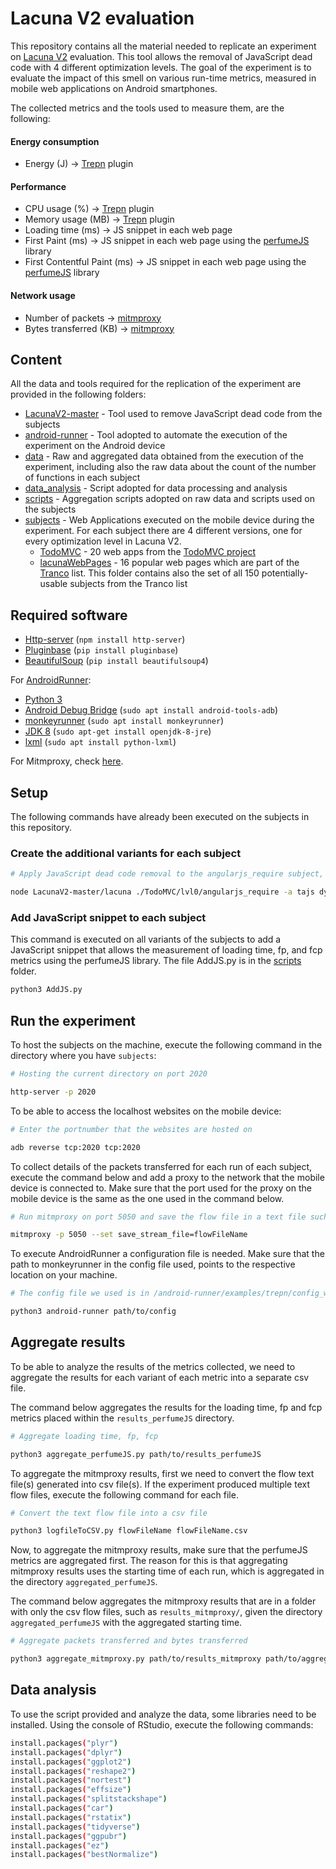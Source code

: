 # Lacuna V2 evaluation 
This repository contains all the material needed to replicate an experiment on [Lacuna V2](https://github.com/S2-group/Lacuna) evaluation. This tool allows the removal of JavaScript dead code with 4 different optimization levels. The goal of the experiment is to evaluate the impact of this smell on various run-time metrics, measured in mobile web applications on Android smartphones. 

The collected metrics and the tools used to measure them, are the following: 
#### Energy consumption
* Energy (J) -> [Trepn](https://github.com/S2-group/Lacuna-evaluation/tree/main/android-runner/AndroidRunner/Plugins/trepn) plugin

#### Performance
* CPU usage (%) -> [Trepn](https://github.com/S2-group/Lacuna-evaluation/tree/main/android-runner/AndroidRunner/Plugins/trepn) plugin
* Memory usage (MB) -> [Trepn](https://github.com/S2-group/Lacuna-evaluation/tree/main/android-runner/AndroidRunner/Plugins/trepn) plugin
* Loading time (ms) -> JS snippet in each web page
* First Paint (ms) -> JS snippet in each web page using the [perfumeJS](https://zizzamia.github.io/perfume/) library
* First Contentful Paint (ms) -> JS snippet in each web page using the [perfumeJS](https://zizzamia.github.io/perfume/) library

#### Network usage
* Number of packets -> [mitmproxy](https://mitmproxy.org/)
* Bytes transferred (KB) -> [mitmproxy](https://mitmproxy.org/)

## Content
All the data and tools required for the replication of the experiment are provided in the following folders: 

* [LacunaV2-master](https://github.com/S2-group/Lacuna-evaluation/tree/main/LacunaV2-master) - Tool used to remove JavaScript dead code from the subjects
* [android-runner](https://github.com/S2-group/Lacuna-evaluation/tree/main/android-runner) - Tool adopted to automate the execution of the experiment on the Android device
* [data](https://github.com/S2-group/Lacuna-evaluation/tree/main/data) - Raw and aggregated data obtained from the execution of the experiment, including also the raw data about the count of the number of functions in each subject
* [data_analysis](https://github.com/S2-group/Lacuna-evaluation/tree/main/data_analysis) - Script adopted for data processing and analysis
* [scripts](https://github.com/S2-group/Lacuna-evaluation/tree/main/scripts) - Aggregation scripts adopted on raw data and scripts used on the subjects
* [subjects](https://github.com/S2-group/Lacuna-evaluation/tree/main/subjects) - Web Applications executed on the mobile device during the experiment. For each subject there are 4 different versions, one for every optimization level in Lacuna V2. 
	* [TodoMVC](https://github.com/S2-group/Lacuna-evaluation/tree/main/subjects/TodoMVC) - 20 web apps from the [TodoMVC project](https://todomvc.com/)  
	* [lacunaWebPages](https://github.com/S2-group/Lacuna-evaluation/tree/main/subjects/lacunaWebPages) - 16 popular web pages which are part of the [Tranco](https://tranco-list.eu/) list. This folder contains also the set of all 150 potentially-usable subjects from the Tranco list

## Required software
* [Http-server](https://www.npmjs.com/package/http-server) (`npm install http-server`)
* [Pluginbase](https://pypi.org/project/pluginbase/) (`pip install pluginbase`)
* [BeautifulSoup](https://pypi.org/project/beautifulsoup4/) (`pip install beautifulsoup4`)

For [AndroidRunner](https://github.com/S2-group/android-runner):
* [Python 3](https://www.python.org/downloads/)
* [Android Debug Bridge](https://developer.android.com/studio/command-line/adb) (`sudo apt install android-tools-adb`)
* [monkeyrunner](https://developer.android.com/studio/test/monkeyrunner) (`sudo apt install monkeyrunner`) 
* [JDK 8](https://openjdk.java.net/install/) (`sudo apt-get install openjdk-8-jre`)
* [lxml](https://lxml.de/installation.html) (`sudo apt install python-lxml`)

For Mitmproxy, check [here](https://docs.mitmproxy.org/stable/overview-installation/).

## Setup
The following commands have already been executed on the subjects in this repository.

### Create the additional variants for each subject
```bash
# Apply JavaScript dead code removal to the angularjs_require subject, using the analyzers tajs and dynamic and optimization level 2

node LacunaV2-master/lacuna ./TodoMVC/lvl0/angularjs_require -a tajs dynamic -o 2 -d ./TodoMVC/lvl2/angularjs_require -f
```

### Add JavaScript snippet to each subject
This command is executed on all variants of the subjects to add a JavaScript snippet that allows the measurement of loading time, fp, and fcp metrics using the perfumeJS library. The file AddJS.py is in the [scripts](https://github.com/S2-group/Lacuna-evaluation/tree/main/scripts) folder.

```bash
python3 AddJS.py
```

## Run the experiment

To host the subjects on the machine, execute the following command in the directory where you have `subjects`:
```bash
# Hosting the current directory on port 2020

http-server -p 2020
```

To be able to access the localhost websites on the mobile device:
```bash
# Enter the portnumber that the websites are hosted on

adb reverse tcp:2020 tcp:2020
```

To collect details of the packets transferred for each run of each subject, execute the command below and add a proxy to the network that the mobile device is connected to. Make sure that the port used for the proxy on the mobile device is the same as the one used in the command below.
```bash
# Run mitmproxy on port 5050 and save the flow file in a text file such as flowFileName

mitmproxy -p 5050 --set save_stream_file=flowFileName
```

To execute AndroidRunner a configuration file is needed. Make sure that the path to monkeyrunner in the config file used, points to the respective location on your machine.
```bash
# The config file we used is in /android-runner/examples/trepn/config_webfinal.json

python3 android-runner path/to/config
```

## Aggregate results
To be able to analyze the results of the metrics collected, we need to aggregate the results for each variant of each metric into a separate csv file. 

The command below aggregates the results for the loading time, fp and fcp metrics placed within the `results_perfumeJS` directory.

```bash
# Aggregate loading time, fp, fcp 

python3 aggregate_perfumeJS.py path/to/results_perfumeJS
```

To aggregate the mitmproxy results, first we need to convert the flow text file(s) generated into csv file(s). If the experiment produced multiple text flow files, execute the following command for each file.

```bash
# Convert the text flow file into a csv file

python3 logfileToCSV.py flowFileName flowFileName.csv
```

Now, to aggregate the mitmproxy results, make sure that the perfumeJS metrics are aggregated first. The reason for this is that aggregating mitmproxy results uses the starting time of each run, which is aggregated in the directory `aggregated_perfumeJS`. 

The command below aggregates the mitmproxy results that are in a folder with only the csv flow files, such as `results_mitmproxy/`, given the directory `aggregated_perfumeJS` with the aggregated starting time.

```bash
# Aggregate packets transferred and bytes transferred 

python3 aggregate_mitmproxy.py path/to/results_mitmproxy path/to/aggregated_perfumeJS
```

## Data analysis 
To use the script provided and analyze the data, some libraries need to be installed. Using the console of RStudio, execute the following commands:

```bash
install.packages("plyr")
install.packages("dplyr")
install.packages("ggplot2")
install.packages("reshape2")
install.packages("nortest")
install.packages("effsize")
install.packages("splitstackshape")
install.packages("car")
install.packages("rstatix")
install.packages("tidyverse")
install.packages("ggpubr")
install.packages("ez")
install.packages("bestNormalize")
```



